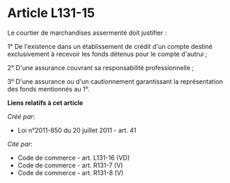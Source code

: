# Article L131-15

Le courtier de marchandises assermenté doit justifier : 

1° De l'existence dans un établissement de crédit d'un compte destiné exclusivement à recevoir les fonds détenus pour le
compte d'autrui ; 

2° D'une assurance couvrant sa responsabilité professionnelle ; 

3° D'une assurance ou d'un cautionnement garantissant la représentation des fonds mentionnés au 1°.

**Liens relatifs à cet article**

_Créé par_:

  - Loi n°2011-850 du 20 juillet 2011 - art. 41

_Cité par_:

  - Code de commerce - art. L131-16 (VD)
  - Code de commerce - art. R131-7 (V)
  - Code de commerce - art. R131-8 (V)
